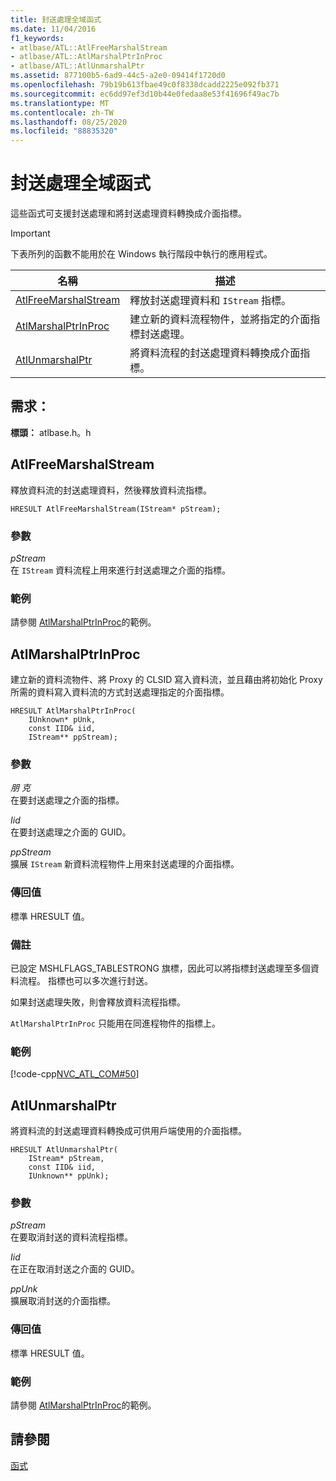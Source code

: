```yaml
---
title: 封送處理全域函式
ms.date: 11/04/2016
f1_keywords:
- atlbase/ATL::AtlFreeMarshalStream
- atlbase/ATL::AtlMarshalPtrInProc
- atlbase/ATL::AtlUnmarshalPtr
ms.assetid: 877100b5-6ad9-44c5-a2e0-09414f1720d0
ms.openlocfilehash: 79b19b613fbae49c0f8338dcadd2225e092fb371
ms.sourcegitcommit: ec6dd97ef3d10b44e0fedaa8e53f41696f49ac7b
ms.translationtype: MT
ms.contentlocale: zh-TW
ms.lasthandoff: 08/25/2020
ms.locfileid: "88835320"
---
```

# <a name="marshaling-global-functions"></a>封送處理全域函式

這些函式可支援封送處理和將封送處理資料轉換成介面指標。

> [!IMPORTANT]
> 下表所列的函數不能用於在 Windows 執行階段中執行的應用程式。

|名稱|描述|
|-|-|
|[AtlFreeMarshalStream](#atlfreemarshalstream)|釋放封送處理資料和 `IStream` 指標。|
|[AtlMarshalPtrInProc](#atlmarshalptrinproc)|建立新的資料流程物件，並將指定的介面指標封送處理。|
|[AtlUnmarshalPtr](#atlunmarshalptr)|將資料流程的封送處理資料轉換成介面指標。|

## <a name="requirements"></a>需求：

**標頭：** atlbase.h。h

## <a name="atlfreemarshalstream"></a><a name="atlfreemarshalstream"></a> AtlFreeMarshalStream

釋放資料流的封送處理資料，然後釋放資料流指標。

```
HRESULT AtlFreeMarshalStream(IStream* pStream);
```

### <a name="parameters"></a>參數

*pStream*<br/>
在 `IStream` 資料流程上用來進行封送處理之介面的指標。

### <a name="example"></a>範例

請參閱 [AtlMarshalPtrInProc](#atlmarshalptrinproc)的範例。

## <a name="atlmarshalptrinproc"></a><a name="atlmarshalptrinproc"></a> AtlMarshalPtrInProc

建立新的資料流物件、將 Proxy 的 CLSID 寫入資料流，並且藉由將初始化 Proxy 所需的資料寫入資料流的方式封送處理指定的介面指標。

```
HRESULT AtlMarshalPtrInProc(
    IUnknown* pUnk,
    const IID& iid,
    IStream** ppStream);
```

### <a name="parameters"></a>參數

*朋 克*<br/>
在要封送處理之介面的指標。

*Iid*<br/>
在要封送處理之介面的 GUID。

*ppStream*<br/>
擴展 `IStream` 新資料流程物件上用來封送處理的介面指標。

### <a name="return-value"></a>傳回值

標準 HRESULT 值。

### <a name="remarks"></a>備註

已設定 MSHLFLAGS_TABLESTRONG 旗標，因此可以將指標封送處理至多個資料流程。 指標也可以多次進行封送。

如果封送處理失敗，則會釋放資料流程指標。

`AtlMarshalPtrInProc` 只能用在同進程物件的指標上。

### <a name="example"></a>範例

[!code-cpp[NVC_ATL_COM#50](../../atl/codesnippet/cpp/marshaling-global-functions_1.cpp)]

## <a name="atlunmarshalptr"></a><a name="atlunmarshalptr"></a> AtlUnmarshalPtr

將資料流的封送處理資料轉換成可供用戶端使用的介面指標。

```
HRESULT AtlUnmarshalPtr(
    IStream* pStream,
    const IID& iid,
    IUnknown** ppUnk);
```

### <a name="parameters"></a>參數

*pStream*<br/>
在要取消封送的資料流程指標。

*Iid*<br/>
在正在取消封送之介面的 GUID。

*ppUnk*<br/>
擴展取消封送的介面指標。

### <a name="return-value"></a>傳回值

標準 HRESULT 值。

### <a name="example"></a>範例

請參閱 [AtlMarshalPtrInProc](#atlmarshalptrinproc)的範例。

## <a name="see-also"></a>請參閱

[函式](../../atl/reference/atl-functions.md)
